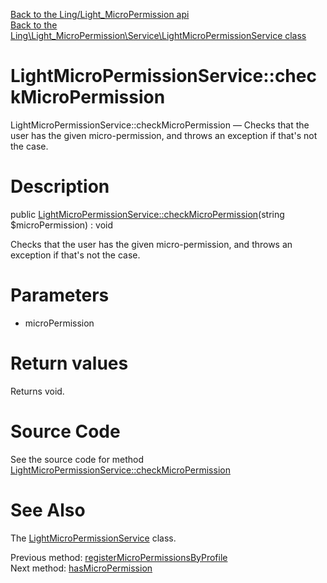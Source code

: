 [Back to the Ling/Light_MicroPermission api](https://github.com/lingtalfi/Light_MicroPermission/blob/master/doc/api/Ling/Light_MicroPermission.md)<br>
[Back to the Ling\Light_MicroPermission\Service\LightMicroPermissionService class](https://github.com/lingtalfi/Light_MicroPermission/blob/master/doc/api/Ling/Light_MicroPermission/Service/LightMicroPermissionService.md)


LightMicroPermissionService::checkMicroPermission
================



LightMicroPermissionService::checkMicroPermission — Checks that the user has the given micro-permission, and throws an exception if that's not the case.




Description
================


public [LightMicroPermissionService::checkMicroPermission](https://github.com/lingtalfi/Light_MicroPermission/blob/master/doc/api/Ling/Light_MicroPermission/Service/LightMicroPermissionService/checkMicroPermission.md)(string $microPermission) : void




Checks that the user has the given micro-permission, and throws an exception if that's not the case.




Parameters
================


- microPermission

    


Return values
================

Returns void.








Source Code
===========
See the source code for method [LightMicroPermissionService::checkMicroPermission](https://github.com/lingtalfi/Light_MicroPermission/blob/master/Service/LightMicroPermissionService.php#L93-L98)


See Also
================

The [LightMicroPermissionService](https://github.com/lingtalfi/Light_MicroPermission/blob/master/doc/api/Ling/Light_MicroPermission/Service/LightMicroPermissionService.md) class.

Previous method: [registerMicroPermissionsByProfile](https://github.com/lingtalfi/Light_MicroPermission/blob/master/doc/api/Ling/Light_MicroPermission/Service/LightMicroPermissionService/registerMicroPermissionsByProfile.md)<br>Next method: [hasMicroPermission](https://github.com/lingtalfi/Light_MicroPermission/blob/master/doc/api/Ling/Light_MicroPermission/Service/LightMicroPermissionService/hasMicroPermission.md)<br>

